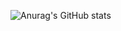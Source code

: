 
![Anurag's GitHub stats](https://github-readme-stats.vercel.app/api?username=anuraghazra&theme=ambient_gradient&show_icons=true)

